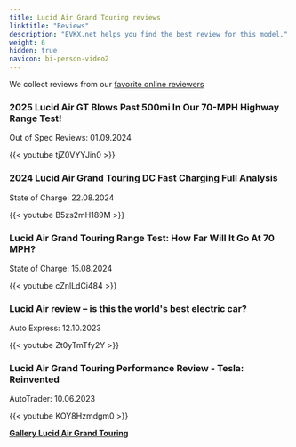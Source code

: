 ```yaml
---
title: Lucid Air Grand Touring reviews
linktitle: "Reviews"
description: "EVKX.net helps you find the best review for this model."
weight: 6
hidden: true
navicon: bi-person-video2
---
```

We collect reviews from our [favorite online reviewers](../../../../../guides/evreviewers/)

<div class="container text-center shadow p-2 pe-4 mb-5 bg-body-tertiary rounded border">
<h3>2025 Lucid Air GT Blows Past 500mi In Our 70-MPH Highway Range Test!</h3>
<p>Out of Spec Reviews: 01.09.2024</p>

{{< youtube tjZ0VYYJin0 >}}

</div>
<div class="container text-center shadow p-2 pe-4 mb-5 bg-body-tertiary rounded border">
<h3>2024 Lucid Air Grand Touring DC Fast Charging Full Analysis</h3>
<p>State of Charge: 22.08.2024</p>

{{< youtube B5zs2mH189M >}}

</div>
<div class="container text-center shadow p-2 pe-4 mb-5 bg-body-tertiary rounded border">
<h3>Lucid Air Grand Touring Range Test: How Far Will It Go At 70 MPH?</h3>
<p>State of Charge: 15.08.2024</p>

{{< youtube cZnlLdCi484 >}}

</div>
<div class="container text-center shadow p-2 pe-4 mb-5 bg-body-tertiary rounded border">
<h3>Lucid Air review – is this the world's best electric car?</h3>
<p>Auto Express: 12.10.2023</p>

{{< youtube Zt0yTmTfy2Y >}}

</div>
<div class="container text-center shadow p-2 pe-4 mb-5 bg-body-tertiary rounded border">
<h3>Lucid Air Grand Touring Performance Review - Tesla: Reinvented</h3>
<p>AutoTrader: 10.06.2023</p>

{{< youtube KOY8Hzmdgm0 >}}

</div>
<div class="mt-3 mb-3">
<a href="../gallery/" class="text-decoration-none text-black">
<strong><i class="bi-arrow-left"></i>Gallery  </strong>
</a>
<a href="../" class="text-decoration-none text-black float-end">
<strong>Lucid Air Grand Touring <i class="bi-arrow-right"></i></strong>
</a>
</div>
